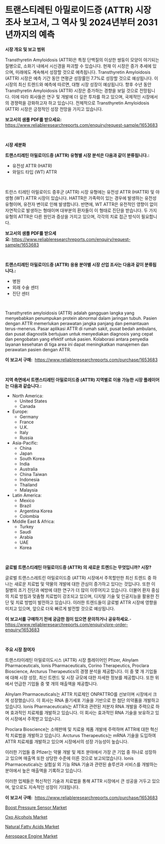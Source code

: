 <p><h1>트랜스티레틴 아밀로이드증 (ATTR) 시장 조사 보고서, 그 역사 및 2024년부터 2031년까지의 예측</h1></p><p><strong>시장 개요 및 보고 범위</strong></p>
<p><p>Transthyretin Amyloidosis (ATTR)은 특정 단백질의 이상한 쌍둥이 모양이 야기되는 질병으로, 소화기 내에서 시신경을 파괴할 수 있습니다. 현재 이 시장은 증가 추세에 있으며, 미래에도 계속해서 성장할 것으로 예측됩니다. Transthyretin Amyloidosis (ATTR) 시장은 예측 기간 동안 연평균 성장률인 7.7%로 성장할 것으로 예상됩니다. 이 시장의 최신 트렌드와 예측에 따르면, 대형 시장 성장이 예상됩니다. 향후 수년 동안 Transthyretin Amyloidosis (ATTR) 시장은 증가하는 경향을 보일 것으로 전망됩니다. 이에 따라 회사들은 연구 및 개발에 더 깊은 투자를 하고 있으며, 국제적인 시장에서의 경쟁력을 강화하고자 하고 있습니다. 전체적으로 Transthyretin Amyloidosis (ATTR) 시장은 긍정적인 성장 전망을 가지고 있습니다.</p></p>
<p><strong>보고서의 샘플 PDF를 받으세요:</strong> <a href="https://www.reliableresearchreports.com/enquiry/request-sample/1653683">https://www.reliableresearchreports.com/enquiry/request-sample/1653683</a></p>
<p>&nbsp;</p>
<p><strong>시장 세분화</strong></p>
<p><strong>트랜스티레틴 아밀로이드증 (ATTR) 유형별 시장 분석은 다음과 같이 분류됩니다.:</strong></p>
<p><ul><li>유전성 ATTR (HATR)</li><li>와일드 타입 (WT) ATTR</li></ul></p>
<p>&nbsp;</p>
<p><p>트란스 티레틴 아밀로이드 증후군 (ATTR) 시장 유형에는 유전성 ATTR (HATTR) 및 야생형 (WT) ATTR 시장이 있습니다. HATTR은 가족력이 있는 경우에 발생하는 유전성 유형이며, 유전자 변이로 인해 발생합니다. 반면에, WT ATTR은 유전적인 영향이 없이 자연적으로 발생하는 형태이며 대부분의 환자들이 이 형태로 진단을 받습니다. 두 가지 유형의 ATTR은 다른 원인과 증상을 가지고 있으며, 각각의 치료 접근 방식이 필요합니다.</p></p>
<p><strong>보고서의 샘플 PDF를 받으세요:</strong>&nbsp;<a href="https://www.reliableresearchreports.com/enquiry/request-sample/1653683">https://www.reliableresearchreports.com/enquiry/request-sample/1653683</a></p>
<p>&nbsp;</p>
<p><strong> 트랜스티레틴 아밀로이드증 (ATTR) 응용 분야별 시장 산업 조사는 다음과 같이 분류됩니다.:</strong></p>
<p><ul><li>병원</li><li>외래 수술 센터</li><li>진단 센터</li></ul></p>
<p>&nbsp;</p>
<p><p>Transthyretin amyloidosis (ATTR) adalah gangguan langka yang menyebabkan penumpukan protein abnormal dalam jaringan tubuh. Pasien dengan ATTR memerlukan perawatan jangka panjang dan pemantauan terus-menerus. Pasar aplikasi ATTR di rumah sakit, pusat bedah ambulans, dan pusat diagnostik bertujuan untuk menyediakan diagnosis yang cepat dan pengobatan yang efektif untuk pasien. Kolaborasi antara penyedia layanan kesehatan di tiga area ini dapat meningkatkan manajemen dan perawatan pasien dengan ATTR.</p></p>
<p><strong>이 보고서 구매:</strong>&nbsp; <a href="https://www.reliableresearchreports.com/purchase/1653683">https://www.reliableresearchreports.com/purchase/1653683</a></p>
<p>&nbsp;</p>
<p><strong>지역 측면에서 트랜스티레틴 아밀로이드증 (ATTR) 지역별로 이용 가능한 시장 플레이어는 다음과 같습니다.:</strong></p>
<p><ul>
    <li>
        North America:
        <ul>
            <li>United States</li>
            <li>Canada</li>
        </ul>
    </li>
    <li>
        Europe:
        <ul>
            <li>Germany</li>
            <li>France</li>
            <li>U.K.</li>
            <li>Italy</li>
            <li>Russia</li>
        </ul>
    </li>
    <li>
        Asia-Pacific:
        <ul>
            <li>China</li>
            <li>Japan</li>
            <li>South Korea</li>
            <li>India</li>
            <li>Australia</li>
            <li>China Taiwan</li>
            <li>Indonesia</li>
            <li>Thailand</li>
            <li>Malaysia</li>
        </ul>
    </li>
    <li>
        Latin America:
        <ul>
            <li>Mexico</li>
            <li>Brazil</li>
            <li>Argentina Korea</li>
            <li>Colombia</li>
        </ul>
    </li>
    <li>
        Middle East & Africa:
        <ul>
            <li>Turkey</li>
            <li>Saudi</li>
            <li>Arabia</li>
            <li>UAE</li>
            <li>Korea</li>
        </ul>
    </li>
    </ul></p>
<p>&nbsp;</p>
<p><strong>글로벌 트랜스티레틴 아밀로이드증 (ATTR) 의 새로운 트렌드는 무엇입니까? 시장?</strong></p>
<p><p>글로벌 트랜스스레트린 아밀로이드증 (ATTR) 시장에서 주목할만한 최신 트렌드 중 하나는 새로운 치료법 및 약물의 개발에 대한 관심이 증가하고 있다는 것입니다. 또한 이 질병의 조기 진단과 예방에 대한 연구가 더 많이 이루어지고 있습니다. 더불어 환자 중심의 치료 방침과 맞춤형 치료법이 강조되고 있으며, 디지털 기술 및 인공지능을 활용한 진단 및 치료 방법이 발전하고 있습니다. 이러한 트렌드들이 글로벌 ATTR 시장에 영향을 미치고 있으며, 앞으로 더욱 빠르게 발전할 것으로 예상됩니다.</p></p>
<p><strong>이 보고서를 구매하기 전에 궁금한 점이 있으면 문의하거나 공유하세요.</strong>- <a href="https://www.reliableresearchreports.com/enquiry/pre-order-enquiry/1653683">https://www.reliableresearchreports.com/enquiry/pre-order-enquiry/1653683</a></p>
<p>&nbsp;</p>
<p><strong>주요 시장 참여자</strong></p>
<p><p>트랜스타이레틴 아밀로이도시스 (ATTR) 시장 플레이어인 Pfizer, Alnylam Pharmaceuticals, Ionis Pharmaceuticals, Corino Therapeutics, Proclara Bioscience, Arcturus Therapeutics의 경쟁 분석을 제공합니다. 이 중 몇 개 기업들에 대해 시장 성장, 최신 트렌드 및 시장 규모에 대한 자세한 정보를 제공합니다. 또한 위에서 언급한 기업들 중 몇 개의 매출액을 제공합니다.</p><p>Alnylam Pharmaceuticals는 ATTR 치료제인 ONPATTRO를 선보이며 시장에서 크게 성장했습니다. 이 회사는 RNA 줄기세포 기술을 기반으로 한 첨단 의약품을 개발하고 있습니다. Ionis Pharmaceuticals는 ATTR과 관련된 저분자 RNA 개발을 주력으로 하며 효과적인 치료제를 개발하고 있습니다. 이 회사는 효과적인 RNA 기술을 보유하고 있어 시장에서 주목받고 있습니다.</p><p>Proclara Bioscience는 소매판매 및 치료용 제품 개발에 주력하며 ATTR에 대한 혁신적 치료법을 개발하고 있습니다. Arcturus Therapeutics는 mRNA 기술을 도입하여 ATTR 치료제를 개발하고 있으며 시장에서의 성장 가능성이 높습니다.</p><p>이러한 기업들 중 Pfizer는 약물 개발 및 제조 분야에서 가장 큰 기업 중 하나로 성장하고 있으며 매출액 또한 상당한 수준에 이른 것으로 보고되었습니다. Ionis Pharmaceuticals는 실험실 외 기능 RNA 기술과 관련된 솔루션과 서비스를 개발하는 분야에서 높은 매출액을 기록하고 있습니다.</p><p>이러한 업체들은 혁신적인 기술과 치료법을 통해 ATTR 시장에서 큰 성공을 거두고 있으며, 앞으로도 지속적인 성장이 기대됩니다.</p></p>
<p><strong>이 보고서 구매:</strong>&nbsp;&nbsp;<a href="https://www.reliableresearchreports.com/purchase/1653683">https://www.reliableresearchreports.com/purchase/1653683</a></p>
<p><p><a href="https://github.com/PeterParrish5/Market-Research-Report-List-4/blob/main/boost-pressure-sensor-market.md">Boost Pressure Sensor Market</a></p><p><a href="https://florentine-yuzu-f42.notion.site/Oxo-Alcohols-Market-Size-and-Examines-its-Market-Scope-with-a-Primary-Focus-on-Growth-Opportunitie-eb88898a8a1f452dbcaa5e6a8386b170">Oxo Alcohols Market</a></p><p><a href="https://changeable-paste-463.notion.site/Natural-Fatty-Acids-Market-Size-Global-Industry-Overview-Market-Segmentation-and-Forecast-2024-to-dc2fbf3e59f343d2995bc9efb8f0a5ce">Natural Fatty Acids Market</a></p><p><a href="https://view.publitas.com/reportprime-1/aerospace-engine-market-furnish-information-about-market-size-market-share-market-dynamics-and-projections-spanning-from-2024-to-2031/">Aerospace Engine Market</a></p></p>
